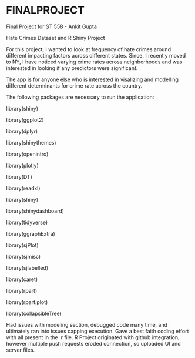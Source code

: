 # FINALPROJECT
Final Project for ST 558 - Ankit Gupta

Hate Crimes Dataset and R Shiny Project


For this project, I wanted to look at frequency of hate crimes around different impacting factors across different states. Since, I recently moved to NY, I have noticed varying crime rates across neighborhoods and was interested in looking if any predictors were significant.

The app is for anyone else who is interested in visalizing and modelling different determinants for crime rate across the country. 

The following packages are necessary to run the application: 

library(shiny)

library(ggplot2)

library(dplyr)

library(shinythemes)

library(openintro)

library(plotly)

library(DT)

library(readxl)

library(shiny)

library(shinydashboard)

library(tidyverse)

library(ggraphExtra)

library(sjPlot)

library(sjmisc)

library(sjlabelled)

library(caret)

library(rpart)

library(rpart.plot)

library(collapsibleTree)




Had issues with modeling section, debugged code many time, and ultimately ran into issues capping execution. Gave a best faith coding effort with all present in the .r file. R Project originated with github integration, however multiple push requests eroded connection, so uploaded UI and server files.

